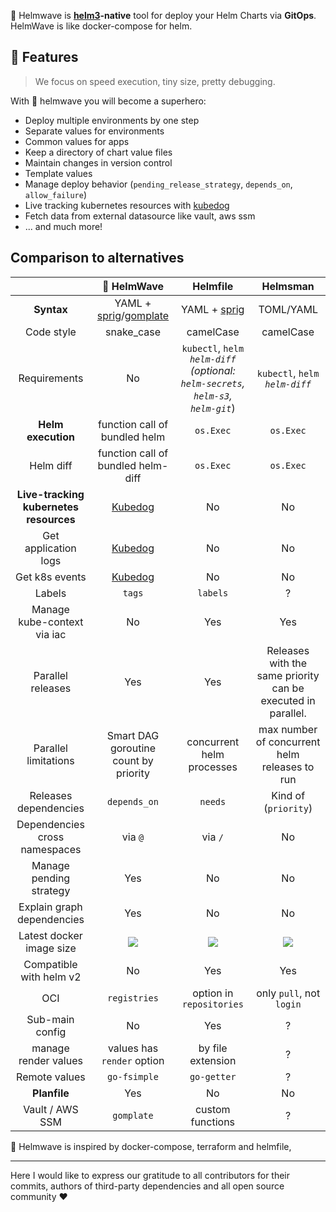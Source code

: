 🌊 Helmwave is **[helm3](https://github.com/helm/helm/)-native** tool for deploy your Helm Charts via **GitOps**.
HelmWave is like docker-compose for helm.

## 🚀 Features

> We focus on speed execution, tiny size, pretty debugging.

With 🌊 helmwave you will become a superhero:

- Deploy multiple environments by one step
- Separate values for environments
- Common values for apps
- Keep a directory of chart value files
- Maintain changes in version control
- Template values
- Manage deploy behavior (`pending_release_strategy`, `depends_on`, `allow_failure`)
- Live tracking kubernetes resources with [kubedog](https://github.com/werf/kubedog)
- Fetch data from external datasource like vault, aws ssm
- ... and much more!

## Comparison to alternatives

|                                        |                                        🌊 HelmWave                                         |                                       Helmfile                                        |                           Helmsman                            |
| :------------------------------------: | :---------------------------------------------------------------------------------------: | :-----------------------------------------------------------------------------------: | :-----------------------------------------------------------: |
|               **Syntax**               | YAML + [sprig](http://masterminds.github.io/sprig/)/[gomplate](https://docs.gomplate.ca/) |                  YAML + [sprig](http://masterminds.github.io/sprig/)                  |                           TOML/YAML                           |
|               Code style               |                                        snake_case                                         |                                       camelCase                                       |                           camelCase                           |
|              Requirements              |                                            No                                             | `kubectl`, `helm`<br> *`helm-diff` (optional: `helm-secrets`, `helm-s3`, `helm-git`*) |              `kubectl`, `helm`<br> *`helm-diff`*              |
|           **Helm execution**           |                               function call of bundled helm                               |                                       `os.Exec`                                       |                           `os.Exec`                           |
|               Helm diff                |                            function call of bundled helm-diff                             |                                       `os.Exec`                                       |                           `os.Exec`                           |
| **Live-tracking kubernetes resources** |                        [Kubedog](https://github.com/werf/kubedog)                         |                                          No                                           |                              No                               |
|          Get application logs          |                        [Kubedog](https://github.com/werf/kubedog)                         |                                          No                                           |                              No                               |
|             Get k8s events             |                        [Kubedog](https://github.com/werf/kubedog)                         |                                          No                                           |                              No                               |
|                 Labels                 |                                          `tags`                                           |                                       `labels`                                        |                               ?                               |
|      Manage kube-context via iac       |                                            No                                             |                                          Yes                                          |                              Yes                              |
|           Parallel releases            |                                            Yes                                            |                                          Yes                                          | Releases with the same priority can be executed in parallel.  |
|          Parallel limitations          |                           Smart DAG goroutine count by priority                           |                               concurrent helm processes                               |         max number of concurrent helm releases to run         |
|         Releases dependencies          |                                       `depends_on`                                        |                                        `needs`                                        |                     Kind of (`priority`)                      |
|     Dependencies cross namespaces      |                                          via `@`                                          |                                        via `/`                                        |                              No                               |
|        Manage pending strategy         |                                            Yes                                            |                                          No                                           |                              No                               |
|       Explain graph dependencies       |                                            Yes                                            |                                          No                                           |                              No                               |
|        Latest docker image size        |               ![](https://img.shields.io/docker/image-size/diamon/helmwave)               |            ![](https://img.shields.io/docker/image-size/chatwork/helmfile)            | ![](https://img.shields.io/docker/image-size/praqma/helmsman) |
|        Compatible with helm v2         |                                            No                                             |                                          Yes                                          |                              Yes                              |
|                  OCI                   |                                       `registries`                                        |                               option in `repositories`                                |                   only `pull`, not `login`                    |
|            Sub-main config             |                                            No                                             |                                          Yes                                          |                               ?                               |
|          manage render values          |                                values has `render` option                                 |                                   by file extension                                   |                               ?                               |
|             Remote values              |                                       `go-fsimple`                                        |                                      `go-getter`                                      |                               ?                               |
|              **Planfile**              |                                            Yes                                            |                                          No                                           |                              No                               |
|            Vault / AWS SSM             |                                        `gomplate`                                         |                                   custom functions                                    |                               ?                               |

🌊 Helmwave is inspired by docker-compose, terraform and helmfile,

---

Here I would like to express our gratitude to all contributors for their commits, authors of third-party dependencies and all open source community ❤️

<a data-theme="dark" data-layers="1,2,3,4" data-stack-embed="true" href="https://embed.stackshare.io/stacks/embed/c53d33cff1a65c5a640b1f64c4e49c"></a><script async src="https://cdn1.stackshare.io/javascripts/client-code.js" charset="utf-8"></script>
